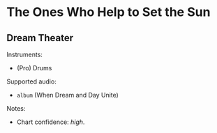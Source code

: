 # The Ones Who Help to Set the Sun

## Dream Theater

Instruments:

  * (Pro) Drums

Supported audio:

  * `album` (When Dream and Day Unite)

Notes:

  * Chart confidence: *high*.

